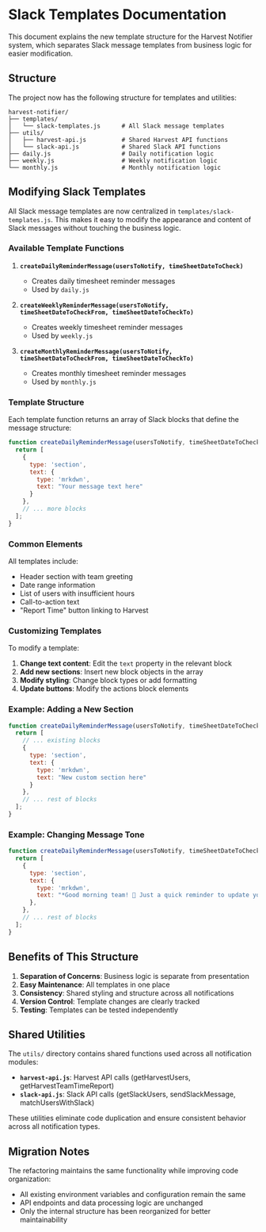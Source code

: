 # Slack Templates Documentation

This document explains the new template structure for the Harvest Notifier system, which separates Slack message templates from business logic for easier modification.

## Structure

The project now has the following structure for templates and utilities:

```
harvest-notifier/
├── templates/
│   └── slack-templates.js      # All Slack message templates
├── utils/
│   ├── harvest-api.js          # Shared Harvest API functions
│   └── slack-api.js            # Shared Slack API functions
├── daily.js                    # Daily notification logic
├── weekly.js                   # Weekly notification logic
└── monthly.js                  # Monthly notification logic
```

## Modifying Slack Templates

All Slack message templates are now centralized in `templates/slack-templates.js`. This makes it easy to modify the appearance and content of Slack messages without touching the business logic.

### Available Template Functions

1. **`createDailyReminderMessage(usersToNotify, timeSheetDateToCheck)`**
   - Creates daily timesheet reminder messages
   - Used by `daily.js`

2. **`createWeeklyReminderMessage(usersToNotify, timeSheetDateToCheckFrom, timeSheetDateToCheckTo)`**
   - Creates weekly timesheet reminder messages
   - Used by `weekly.js`

3. **`createMonthlyReminderMessage(usersToNotify, timeSheetDateToCheckFrom, timeSheetDateToCheckTo)`**
   - Creates monthly timesheet reminder messages
   - Used by `monthly.js`

### Template Structure

Each template function returns an array of Slack blocks that define the message structure:

```javascript
function createDailyReminderMessage(usersToNotify, timeSheetDateToCheck) {
  return [
    {
      type: 'section',
      text: {
        type: 'mrkdwn',
        text: "Your message text here"
      }
    },
    // ... more blocks
  ];
}
```

### Common Elements

All templates include:
- Header section with team greeting
- Date range information
- List of users with insufficient hours
- Call-to-action text
- "Report Time" button linking to Harvest

### Customizing Templates

To modify a template:

1. **Change text content**: Edit the `text` property in the relevant block
2. **Add new sections**: Insert new block objects in the array
3. **Modify styling**: Change block types or add formatting
4. **Update buttons**: Modify the actions block elements

### Example: Adding a New Section

```javascript
function createDailyReminderMessage(usersToNotify, timeSheetDateToCheck) {
  return [
    // ... existing blocks
    {
      type: 'section',
      text: {
        type: 'mrkdwn',
        text: "New custom section here"
      }
    },
    // ... rest of blocks
  ];
}
```

### Example: Changing Message Tone

```javascript
function createDailyReminderMessage(usersToNotify, timeSheetDateToCheck) {
  return [
    {
      type: 'section',
      text: {
        type: 'mrkdwn',
        text: "*Good morning team! 🌅 Just a quick reminder to update your timesheets in Harvest. Keeping accurate time records helps us track project progress effectively.*",
      },
    },
    // ... rest of blocks
  ];
}
```

## Benefits of This Structure

1. **Separation of Concerns**: Business logic is separate from presentation
2. **Easy Maintenance**: All templates in one place
3. **Consistency**: Shared styling and structure across all notifications
4. **Version Control**: Template changes are clearly tracked
5. **Testing**: Templates can be tested independently

## Shared Utilities

The `utils/` directory contains shared functions used across all notification modules:

- **`harvest-api.js`**: Harvest API calls (getHarvestUsers, getHarvestTeamTimeReport)
- **`slack-api.js`**: Slack API calls (getSlackUsers, sendSlackMessage, matchUsersWithSlack)

These utilities eliminate code duplication and ensure consistent behavior across all notification types.

## Migration Notes

The refactoring maintains the same functionality while improving code organization:

- All existing environment variables and configuration remain the same
- API endpoints and data processing logic are unchanged
- Only the internal structure has been reorganized for better maintainability

